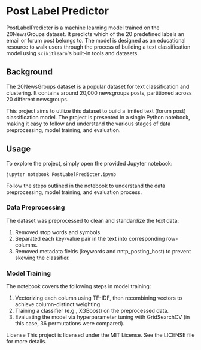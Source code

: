 # Post Label Predictor

PostLabelPredicter is a machine learning model trained on the 20NewsGroups dataset. It predicts which of the 20 predefined labels an email or forum post belongs to. The model is designed as an educational resource to walk users through the process of building a text classification model using `scikitlearn`'s built-in tools and datasets.

## Background
The 20NewsGroups dataset is a popular dataset for text classification and clustering. It contains around 20,000 newsgroups posts, partitioned across 20 different newsgroups.

This project aims to utilize this dataset to build a limited text (forum post) classification model. The project is presented in a single Python notebook, making it easy to follow and understand the various stages of data preprocessing, model training, and evaluation.

## Usage
To explore the project, simply open the provided Jupyter notebook:

```
jupyter notebook PostLabelPredicter.ipynb
```

Follow the steps outlined in the notebook to understand the data preprocessing, model training, and evaluation process.

### Data Preprocessing
The dataset was preprocessed to clean and standardize the text data:

1. Removed stop words and symbols.
2. Separated each key-value pair in the text into corresponding row-columns.
3. Removed metadata fields (keywords and nntp_posting_host) to prevent skewing the classifier.

### Model Training
The notebook covers the following steps in model training:

1. Vectorizing each column using TF-IDF, then recombining vectors to achieve column-distinct weighting.
2. Training a classifier (e.g., XGBoost) on the preprocessed data.
3. Evaluating the model via hyperparameter tuning with GridSearchCV (in this case, 36 permutations were compared).

License
This project is licensed under the MIT License. See the LICENSE file for more details.

